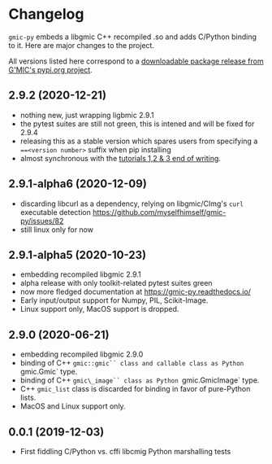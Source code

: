 # Changelog

`gmic-py` embeds a libgmic C++ recompiled .so and adds C/Python binding to it.
Here are major changes to the project.

All versions listed here correspond to a [downloadable package release from G'MIC's pypi.org project](https://pypi.org/project/gmic/#history).

## 2.9.2 (2020-12-21)

- nothing new, just wrapping ligbmic 2.9.1
- the pytest suites are still not green, this is intened and will be fixed for 2.9.4
- releasing this as a stable version which spares users from specifying a `==<version number>` suffix when pip installing
- almost synchronous with the [tutorials 1,2 & 3 end of writing](https://gmic-py.readthedocs.io/en/latest/tutorials.html).

## 2.9.1-alpha6 (2020-12-09)

- discarding libcurl as a dependency, relying on libgmic/CImg's `curl` executable detection https://github.com/myselfhimself/gmic-py/issues/82
- still linux only for now


## 2.9.1-alpha5 (2020-10-23)

- embedding recompiled libgmic 2.9.1
- alpha release with only toolkit-related pytest suites green
- now more fledged documentation at https://gmic-py.readthedocs.io/
- Early input/output support for Numpy, PIL, Scikit-Image.
- Linux support only, MacOS support is dropped.


## 2.9.0 (2020-06-21)

- embedding recompiled libgmic 2.9.0
- binding of C++ `gmic::gmic`` class and callable class as Python `gmic.Gmic` type.
- binding of C++ `gmic\_image`` class as Python `gmic.GmicImage` type.
- C++ `gmic_list` class is discarded for binding in favor of pure-Python lists.
- MacOS and Linux support only.

## 0.0.1 (2019-12-03)

- First fiddling C/Python vs. cffi libcmig Python marshalling tests

